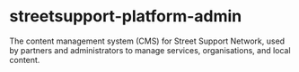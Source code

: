 # streetsupport-platform-admin
The content management system (CMS) for Street Support Network, used by partners and administrators to manage services, organisations, and local content.
